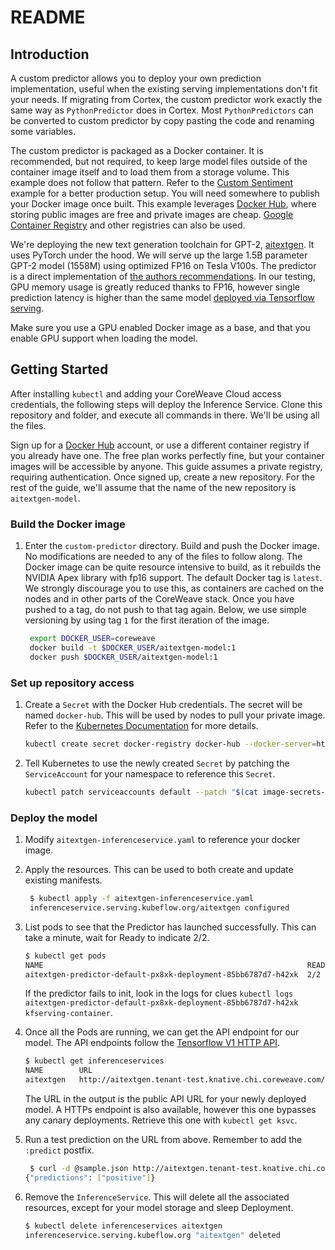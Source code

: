 # README

## Introduction

A custom predictor allows you to deploy your own prediction implementation, useful when the existing serving implementations don't fit your needs. If migrating from Cortex, the custom predictor work exactly the same way as `PythonPredictor` does in Cortex. Most `PythonPredictors` can be converted to custom predictor by copy pasting the code and renaming some variables.

The custom predictor is packaged as a Docker container. It is recommended, but not required, to keep large model files outside of the container image itself and to load them from a storage volume. This example does not follow that pattern. Refer to the [Custom Sentiment](custom-sentiment.md) example for a better production setup. You will need somewhere to publish your Docker image once built. This example leverages [Docker Hub](https://hub.docker.com), where storing public images are free and private images are cheap. [Google Container Registry](https://blog.container-solutions.com/using-google-container-registry-with-kubernetes) and other registries can also be used.

We're deploying the new text generation toolchain for GPT-2, [aitextgen](https://docs.aitextgen.io). It uses PyTorch under the hood. We will serve up the large 1.5B parameter GPT-2 model \(1558M\) using optimized FP16 on Tesla V100s. The predictor is a direct implementation of [the authors recommendations](https://docs.aitextgen.io/tutorials/generate_1_5b/). In our testing, GPU memory usage is greatly reduced thanks to FP16, however single prediction latency is higher than the same model [deployed via Tensorflow serving](gpt-2/).

Make sure you use a GPU enabled Docker image as a base, and that you enable GPU support when loading the model.

## Getting Started

After installing `kubectl` and adding your CoreWeave Cloud access credentials, the following steps will deploy the Inference Service. Clone this repository and folder, and execute all commands in there. We'll be using all the files.

Sign up for a [Docker Hub](https://hub.docker.com) account, or use a different container registry if you already have one. The free plan works perfectly fine, but your container images will be accessible by anyone. This guide assumes a private registry, requiring authentication. Once signed up, create a new repository. For the rest of the guide, we'll assume that the name of the new repository is `aitextgen-model`.

### Build the Docker image

1. Enter the `custom-predictor` directory. Build and push the Docker image. No modifications are needed to any of the files to follow along. The Docker image can be quite resource intensive to build, as it rebuilds the NVIDIA Apex library with fp16 support. The default Docker tag is `latest`. We strongly discourage you to use this, as containers are cached on the nodes and in other parts of the CoreWeave stack. Once you have pushed to a tag, do not push to that tag again. Below, we use simple versioning by using tag `1` for the first iteration of the image.  

   ```bash
    export DOCKER_USER=coreweave
    docker build -t $DOCKER_USER/aitextgen-model:1
    docker push $DOCKER_USER/aitextgen-model:1
   ```

### Set up repository access

1. Create a `Secret` with the Docker Hub credentials. The secret will be named `docker-hub`. This will be used by nodes to pull your private image. Refer to the [Kubernetes Documentation](https://kubernetes.io/docs/tasks/configure-pod-container/pull-image-private-registry/#create-a-secret-by-providing-credentials-on-the-command-line) for more details.

   ```bash
   kubectl create secret docker-registry docker-hub --docker-server=https://index.docker.io/v1/ --docker-username=<your-name> --docker-password=<your-pword> --docker-email=<your-email>
   ```

2. Tell Kubernetes to use the newly created `Secret` by patching the `ServiceAccount` for your namespace to reference this `Secret`.

   ```bash
   kubectl patch serviceaccounts default --patch "$(cat image-secrets-serviceaccount.patch.yaml)"
   ```

### Deploy the model

1. Modify `aitextgen-inferenceservice.yaml` to reference your docker image.
2. Apply the resources. This can be used to both create and update existing manifests.

   ```bash
    $ kubectl apply -f aitextgen-inferenceservice.yaml
    inferenceservice.serving.kubeflow.org/aitextgen configured
   ```

3. List pods to see that the Predictor has launched successfully. This can take a minute, wait for Ready to indicate 2/2.

   ```bash
   $ kubectl get pods
   NAME                                                           READY   STATUS    RESTARTS   AGE
   aitextgen-predictor-default-px8xk-deployment-85bb6787d7-h42xk  2/2     Running   0          34s
   ```

   If the predictor fails to init, look in the logs for clues `kubectl logs aitextgen-predictor-default-px8xk-deployment-85bb6787d7-h42xk kfserving-container`.

4. Once all the Pods are running, we can get the API endpoint for our model. The API endpoints follow the [Tensorflow V1 HTTP API](https://www.tensorflow.org/tfx/serving/api_rest#predict_api).

   ```bash
   $ kubectl get inferenceservices
   NAME        URL                                                                          READY   DEFAULT TRAFFIC   CANARY TRAFFIC   AGE
   aitextgen   http://aitextgen.tenant-test.knative.chi.coreweave.com/v1/models/aitextgen   True    100                                23h
   ```

   The URL in the output is the public API URL for your newly deployed model. A HTTPs endpoint is also available, however this one bypasses any canary deployments. Retrieve this one with `kubectl get ksvc`.

5. Run a test prediction on the URL from above. Remember to add the `:predict` postfix.

   ```bash
    $ curl -d @sample.json http://aitextgen.tenant-test.knative.chi.coreweave.com/v1/models/sentiment:predict
   {"predictions": ["positive"]}
   ```

6. Remove the `InferenceService`. This will delete all the associated resources, except for your model storage and sleep Deployment.

   ```bash
   $ kubectl delete inferenceservices aitextgen
   inferenceservice.serving.kubeflow.org "aitextgen" deleted
   ```

